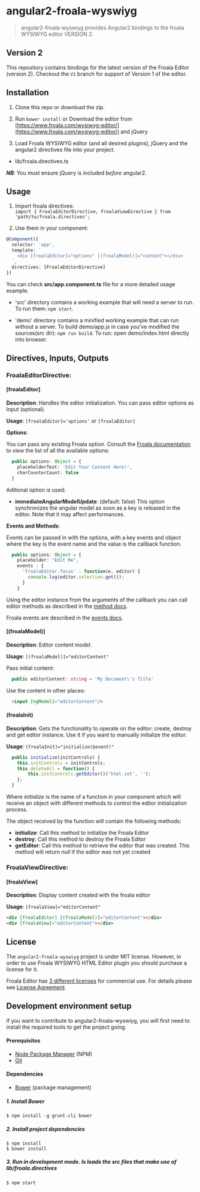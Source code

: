 # angular2-froala-wyswiyg
>angular2-froala-wyswiyg provides Angular2 bindings to the froala WYSIWYG editor VERSION 2.

## Version 2
This repository contains bindings for the latest version of the Froala Editor (version 2). Checkout the `V1` branch for support of Version 1 of the editor.

## Installation

1. Clone this repo or download the zip.

2. Run `bower install` or Download the editor from [https://www.froala.com/wysiwyg-editor/](https://www.froala.com/wysiwyg-editor/) and jQuery

3. Load Froala WYSIWYG editor (and all desired plugins), jQuery and the angular2 directives file into your project.  
  - lib/froala.directives.ts
  
 ***NB***: You must ensure jQuery is included *before* angular2. 

## Usage

1. Import froala directives: <br /> `import { FroalaEditorDirective, FroalaViewDirective } from 'path/to/froala.directives';`

2. Use them in your component:

```typescript
@Component({
  selector: 'app',
  template: `
    <div [froalaEditor]="options" [(froalaModel)]="content"></div>
  `,
  directives: [FroalaEditorDirective]
})
```

You can check **src/app.component.ts** file for a more detailed usage example.

* 'src' directory contains a working example that will need a server to run. To run them: `npm start`.

* 'demo' directory contains a minified working example that can run without a server. To build demo/app.js in case you've modified the sources(src dir): `npm run build`. To run: open demo/index.html directly into browser.

## Directives, Inputs, Outputs

### FroalaEditorDirective:

#### [froalaEditor] 
**Description**: Handles the editor initialization. You can pass editor options as Input (optional).

**Usage**: `[froalaEditor]='options'` or `[froalaEditor]`

**Options**:

You can pass any existing Froala option. Consult the [Froala documentation](https://www.froala.com/wysiwyg-editor/docs/options) to view the list of all the available options:

```typescript
  public options: Object = { 
    placeholderText: 'Edit Your Content Here!',
    charCounterCount: false
  }
```

Aditional option is used:
 * **immediateAngularModelUpdate**: (default: false) This option synchronizes the angular model as soon as a key is released in the editor. Note that it may affect performances.

**Events and Methods**: 

Events can be passed in with the options, with a key events and object where the key is the event name and the value is the callback function.

```typescript
  public options: Object = {
    placeholder: "Edit Me",
    events : {
      'froalaEditor.focus' : function(e, editor) {
        console.log(editor.selection.get());
      }
    }
```

Using the editor instance from the arguments of the callback you can call editor methods as described in the [method docs](http://froala.com/wysiwyg-editor/docs/methods).

Froala events are described in the [events docs](https://froala.com/wysiwyg-editor/docs/events).

#### [(froalaModel)] 

**Description**: Editor content model.

**Usage**:  `[(froalaModel)]="editorContent"`

Pass initial content:

```typescript
  public editorContent: string = 'My Document\'s Title'
```

Use the content in other places:

```html
  <input [ngModel]="editorContent"/>
```

#### (froalaInit)

**Description**: Gets the functionality to operate on the editor: create, destroy and get editor instance. Use it if you want to manually initialize the editor.

**Usage**: `(froalaInit)="initialize($event)"`

```typescript
  public initialize(initControls) {
    this.initControls = initControls;
    this.deleteAll = function() {
        this.initControls.getEditor()('html.set', '');
    };
  }
```

Where *initialize* is the name of a function in your component which will receive an object with different methods to control the editor initialization process.

The object received by the function will contain the following methods:

- **initialize**: Call this method to initialize the Froala Editor
- **destroy**: Call this method to destroy the Froala Editor
- **getEditor**: Call this method to retrieve the editor that was created. This method will return *null* if the editor was not yet created


### FroalaViewDirective:

#### [froalaView]

**Description**: Display content created with the froala editor

**Usage**: `[froalaView]="editorContent"`

```html
<div [froalaEditor] [(froalaModel)]="editorContent"></div>
<div [froalaView]="editorContent"></div>
```

## License

The `angular2-froala-wyswiyg` project is under MIT license. However, in order to use Froala WYSIWYG HTML Editor plugin you should purchase a license for it.

Froala Editor has [3 different licenses](http://froala.com/wysiwyg-editor/pricing) for commercial use.
For details please see [License Agreement](http://froala.com/wysiwyg-editor/terms).

## Development environment setup

If you want to contribute to angular2-froala-wyswiyg, you will first need to install the required tools to get the project going.

#### Prerequisites

* [Node Package Manager](https://npmjs.org/) (NPM)
* [Git](http://git-scm.com/)

#### Dependencies

* [Bower](http://bower.io/) (package management)

##### 1. Install Bower

    $ npm install -g grunt-cli bower

##### 2. Install project dependencies

    $ npm install
    $ bower install

##### 3. Run in development mode. Is loads the src files that make use of lib/froala.directives
    $ npm start
